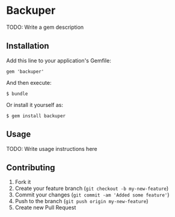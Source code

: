 # Backuper

TODO: Write a gem description

## Installation

Add this line to your application's Gemfile:

    gem 'backuper'

And then execute:

    $ bundle

Or install it yourself as:

    $ gem install backuper

## Usage

TODO: Write usage instructions here

## Contributing

1. Fork it
2. Create your feature branch (`git checkout -b my-new-feature`)
3. Commit your changes (`git commit -am 'Added some feature'`)
4. Push to the branch (`git push origin my-new-feature`)
5. Create new Pull Request
